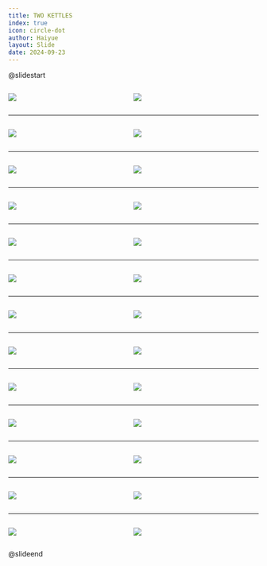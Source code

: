 ```yaml
---
title: TWO KETTLES
index: true
icon: circle-dot
author: Haiyue
layout: Slide
date: 2024-09-23
---
```

 
@slidestart

<div style="display:flex">
<div style="flex:1">

![](/reading/english/Level-Y/TWO%20KETTLES/001.webp)
</div>
<div style="flex:1">

![](/reading/english/Level-Y/TWO%20KETTLES/002.webp)
</div>
</div>

---

<div style="display:flex">
<div style="flex:1">

![](/reading/english/Level-Y/TWO%20KETTLES/003.webp)
</div>
<div style="flex:1">

![](/reading/english/Level-Y/TWO%20KETTLES/004.webp)
</div>
</div>

---

<div style="display:flex">
<div style="flex:1">

![](/reading/english/Level-Y/TWO%20KETTLES/005.webp)
</div>
<div style="flex:1">

![](/reading/english/Level-Y/TWO%20KETTLES/006.webp)
</div>
</div>

---

<div style="display:flex">
<div style="flex:1">

![](/reading/english/Level-Y/TWO%20KETTLES/007.webp)
</div>
<div style="flex:1">

![](/reading/english/Level-Y/TWO%20KETTLES/008.webp)
</div>
</div>

---

<div style="display:flex">
<div style="flex:1">

![](/reading/english/Level-Y/TWO%20KETTLES/009.webp)
</div>
<div style="flex:1">

![](/reading/english/Level-Y/TWO%20KETTLES/010.webp)
</div>
</div>

---

<div style="display:flex">
<div style="flex:1">

![](/reading/english/Level-Y/TWO%20KETTLES/011.webp)
</div>
<div style="flex:1">

![](/reading/english/Level-Y/TWO%20KETTLES/012.webp)
</div>
</div>

---

<div style="display:flex">
<div style="flex:1">

![](/reading/english/Level-Y/TWO%20KETTLES/013.webp)
</div>
<div style="flex:1">

![](/reading/english/Level-Y/TWO%20KETTLES/014.webp)
</div>
</div>

---

<div style="display:flex">
<div style="flex:1">

![](/reading/english/Level-Y/TWO%20KETTLES/015.webp)
</div>
<div style="flex:1">

![](/reading/english/Level-Y/TWO%20KETTLES/016.webp)
</div>
</div>

---

<div style="display:flex">
<div style="flex:1">

![](/reading/english/Level-Y/TWO%20KETTLES/017.webp)
</div>
<div style="flex:1">

![](/reading/english/Level-Y/TWO%20KETTLES/018.webp)
</div>
</div>

---

<div style="display:flex">
<div style="flex:1">

![](/reading/english/Level-Y/TWO%20KETTLES/019.webp)
</div>
<div style="flex:1">

![](/reading/english/Level-Y/TWO%20KETTLES/020.webp)
</div>
</div>

---

<div style="display:flex">
<div style="flex:1">

![](/reading/english/Level-Y/TWO%20KETTLES/021.webp)
</div>
<div style="flex:1">

![](/reading/english/Level-Y/TWO%20KETTLES/022.webp)
</div>
</div>

---

<div style="display:flex">
<div style="flex:1">

![](/reading/english/Level-Y/TWO%20KETTLES/023.webp)
</div>
<div style="flex:1">

![](/reading/english/Level-Y/TWO%20KETTLES/024.webp)
</div>
</div>

---

<div style="display:flex">
<div style="flex:1">

![](/reading/english/Level-Y/TWO%20KETTLES/025.webp)
</div>
<div style="flex:1">

![](/reading/english/Level-Y/TWO%20KETTLES/026.webp)
</div>
</div>

@slideend